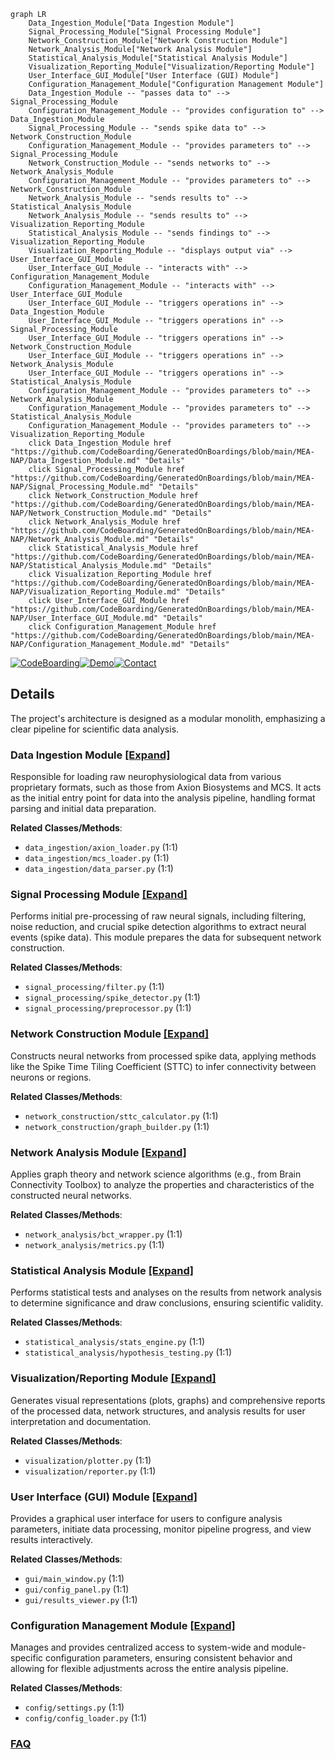 ```mermaid
graph LR
    Data_Ingestion_Module["Data Ingestion Module"]
    Signal_Processing_Module["Signal Processing Module"]
    Network_Construction_Module["Network Construction Module"]
    Network_Analysis_Module["Network Analysis Module"]
    Statistical_Analysis_Module["Statistical Analysis Module"]
    Visualization_Reporting_Module["Visualization/Reporting Module"]
    User_Interface_GUI_Module["User Interface (GUI) Module"]
    Configuration_Management_Module["Configuration Management Module"]
    Data_Ingestion_Module -- "passes data to" --> Signal_Processing_Module
    Configuration_Management_Module -- "provides configuration to" --> Data_Ingestion_Module
    Signal_Processing_Module -- "sends spike data to" --> Network_Construction_Module
    Configuration_Management_Module -- "provides parameters to" --> Signal_Processing_Module
    Network_Construction_Module -- "sends networks to" --> Network_Analysis_Module
    Configuration_Management_Module -- "provides parameters to" --> Network_Construction_Module
    Network_Analysis_Module -- "sends results to" --> Statistical_Analysis_Module
    Network_Analysis_Module -- "sends results to" --> Visualization_Reporting_Module
    Statistical_Analysis_Module -- "sends findings to" --> Visualization_Reporting_Module
    Visualization_Reporting_Module -- "displays output via" --> User_Interface_GUI_Module
    User_Interface_GUI_Module -- "interacts with" --> Configuration_Management_Module
    Configuration_Management_Module -- "interacts with" --> User_Interface_GUI_Module
    User_Interface_GUI_Module -- "triggers operations in" --> Data_Ingestion_Module
    User_Interface_GUI_Module -- "triggers operations in" --> Signal_Processing_Module
    User_Interface_GUI_Module -- "triggers operations in" --> Network_Construction_Module
    User_Interface_GUI_Module -- "triggers operations in" --> Network_Analysis_Module
    User_Interface_GUI_Module -- "triggers operations in" --> Statistical_Analysis_Module
    Configuration_Management_Module -- "provides parameters to" --> Network_Analysis_Module
    Configuration_Management_Module -- "provides parameters to" --> Statistical_Analysis_Module
    Configuration_Management_Module -- "provides parameters to" --> Visualization_Reporting_Module
    click Data_Ingestion_Module href "https://github.com/CodeBoarding/GeneratedOnBoardings/blob/main/MEA-NAP/Data_Ingestion_Module.md" "Details"
    click Signal_Processing_Module href "https://github.com/CodeBoarding/GeneratedOnBoardings/blob/main/MEA-NAP/Signal_Processing_Module.md" "Details"
    click Network_Construction_Module href "https://github.com/CodeBoarding/GeneratedOnBoardings/blob/main/MEA-NAP/Network_Construction_Module.md" "Details"
    click Network_Analysis_Module href "https://github.com/CodeBoarding/GeneratedOnBoardings/blob/main/MEA-NAP/Network_Analysis_Module.md" "Details"
    click Statistical_Analysis_Module href "https://github.com/CodeBoarding/GeneratedOnBoardings/blob/main/MEA-NAP/Statistical_Analysis_Module.md" "Details"
    click Visualization_Reporting_Module href "https://github.com/CodeBoarding/GeneratedOnBoardings/blob/main/MEA-NAP/Visualization_Reporting_Module.md" "Details"
    click User_Interface_GUI_Module href "https://github.com/CodeBoarding/GeneratedOnBoardings/blob/main/MEA-NAP/User_Interface_GUI_Module.md" "Details"
    click Configuration_Management_Module href "https://github.com/CodeBoarding/GeneratedOnBoardings/blob/main/MEA-NAP/Configuration_Management_Module.md" "Details"
```

[![CodeBoarding](https://img.shields.io/badge/Generated%20by-CodeBoarding-9cf?style=flat-square)](https://github.com/CodeBoarding/CodeBoarding)[![Demo](https://img.shields.io/badge/Try%20our-Demo-blue?style=flat-square)](https://www.codeboarding.org/demo)[![Contact](https://img.shields.io/badge/Contact%20us%20-%20contact@codeboarding.org-lightgrey?style=flat-square)](mailto:contact@codeboarding.org)

## Details

The project's architecture is designed as a modular monolith, emphasizing a clear pipeline for scientific data analysis.

### Data Ingestion Module [[Expand]](./Data_Ingestion_Module.md)
Responsible for loading raw neurophysiological data from various proprietary formats, such as those from Axion Biosystems and MCS. It acts as the initial entry point for data into the analysis pipeline, handling format parsing and initial data preparation.


**Related Classes/Methods**:

- `data_ingestion/axion_loader.py` (1:1)
- `data_ingestion/mcs_loader.py` (1:1)
- `data_ingestion/data_parser.py` (1:1)


### Signal Processing Module [[Expand]](./Signal_Processing_Module.md)
Performs initial pre-processing of raw neural signals, including filtering, noise reduction, and crucial spike detection algorithms to extract neural events (spike data). This module prepares the data for subsequent network construction.


**Related Classes/Methods**:

- `signal_processing/filter.py` (1:1)
- `signal_processing/spike_detector.py` (1:1)
- `signal_processing/preprocessor.py` (1:1)


### Network Construction Module [[Expand]](./Network_Construction_Module.md)
Constructs neural networks from processed spike data, applying methods like the Spike Time Tiling Coefficient (STTC) to infer connectivity between neurons or regions.


**Related Classes/Methods**:

- `network_construction/sttc_calculator.py` (1:1)
- `network_construction/graph_builder.py` (1:1)


### Network Analysis Module [[Expand]](./Network_Analysis_Module.md)
Applies graph theory and network science algorithms (e.g., from Brain Connectivity Toolbox) to analyze the properties and characteristics of the constructed neural networks.


**Related Classes/Methods**:

- `network_analysis/bct_wrapper.py` (1:1)
- `network_analysis/metrics.py` (1:1)


### Statistical Analysis Module [[Expand]](./Statistical_Analysis_Module.md)
Performs statistical tests and analyses on the results from network analysis to determine significance and draw conclusions, ensuring scientific validity.


**Related Classes/Methods**:

- `statistical_analysis/stats_engine.py` (1:1)
- `statistical_analysis/hypothesis_testing.py` (1:1)


### Visualization/Reporting Module [[Expand]](./Visualization_Reporting_Module.md)
Generates visual representations (plots, graphs) and comprehensive reports of the processed data, network structures, and analysis results for user interpretation and documentation.


**Related Classes/Methods**:

- `visualization/plotter.py` (1:1)
- `visualization/reporter.py` (1:1)


### User Interface (GUI) Module [[Expand]](./User_Interface_GUI_Module.md)
Provides a graphical user interface for users to configure analysis parameters, initiate data processing, monitor pipeline progress, and view results interactively.


**Related Classes/Methods**:

- `gui/main_window.py` (1:1)
- `gui/config_panel.py` (1:1)
- `gui/results_viewer.py` (1:1)


### Configuration Management Module [[Expand]](./Configuration_Management_Module.md)
Manages and provides centralized access to system-wide and module-specific configuration parameters, ensuring consistent behavior and allowing for flexible adjustments across the entire analysis pipeline.


**Related Classes/Methods**:

- `config/settings.py` (1:1)
- `config/config_loader.py` (1:1)




### [FAQ](https://github.com/CodeBoarding/GeneratedOnBoardings/tree/main?tab=readme-ov-file#faq)